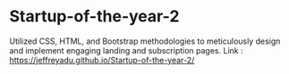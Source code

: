 # Startup-of-the-year-2
Utilized CSS, HTML, and Bootstrap methodologies to meticulously design and implement engaging landing and subscription pages.
Link : https://jeffreyadu.github.io/Startup-of-the-year-2/

